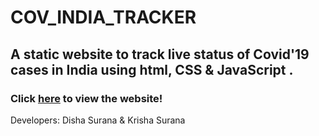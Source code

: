 # COV_INDIA_TRACKER

## A static website to track live status of Covid'19 cases in India using html, CSS &amp; JavaScript .

### Click [here](https://krishasurana02.github.io/COV_INDIA_TRACKER/) to view the website!

Developers: Disha Surana & Krisha Surana
